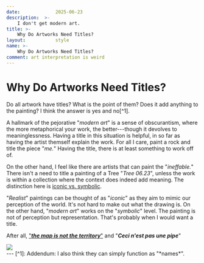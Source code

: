 ```yaml
---
date:             2025-06-23
description:  >-
    I don't get modern art.
title: >-
    Why Do Artworks Need Titles?
layout:           style
name: >-
    Why Do Artworks Need Titles?
comment: art interpretation is weird
---
```



# Why Do Artworks Need Titles?

Do all artwork have titles? What is the point of them? Does it add anything to the painting? I think the answer is yes and no[^1].

A hallmark of the pejorative "*modern art*" is a sense of obscurantism, where the more metaphorical your work, the better---though it devolves to meaninglessness. Having a title in this situation is helpful, in so far as having the artist themself explain the work. For all I care, paint a rock and title the piece "*me.*" Having the title, there is at least something to work off of.

On the other hand, I feel like there are artists that can paint the "*ineffable.*" There isn't a need to title a painting of a Tree "*Tree 06.23*", unless the work is within a collection where the context does indeed add meaning. The distinction here is [iconic vs. symbolic](https://thisvsthat.io/iconic-signs-vs-symbolic-signs).

"*Realist*" paintings can be thought of as "*iconic*" as they aim to mimic our perception of the world. It's not hard to make out what the drawing is. On the other hand, "*modern art*" works on the "*symbolic*" level. The painting is not of perception but representation. That's probably when I would want a title.

After all, ["***the map is not the territory***"](https://en.wikipedia.org/wiki/Map%E2%80%93territory_relation) and "***Ceci n'est pas une pipe***"

<img src="https://upload.wikimedia.org/wikipedia/en/b/b9/MagrittePipe.jpg"/> 

<br/>
---
[^1]: Addendum: I also think they can simply function as "*names*". 
